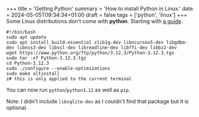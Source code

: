 +++
title = 'Getting Python'
summary = 'How to install Python in Linux.'
date = 2024-05-05T09:34:34+01:00
draft = false
tags = ['python', 'linux']
+++
Some Linux distributions don't come with **python**. Starting with [a guide](https://www.youtube.com/watch?v=VZU45QsAcl0).

```
#!/bin/bash
sudo apt update
sudo apt install build-essential zlib1g-dev libncurses5-dev libgdbm-dev libnss3-dev libssl-dev libreadline-dev libffi-dev libbz2-dev
wget https://www.python.org/ftp/python/3.12.3/Python-3.12.3.tgz
sudo tar -xf Python-3.12.3.tgz
cd Python-3.12.3
sudo ./configure --enable-optimizations
sudo make altinstall
z# this is only applied to the current terminal
```

You can now run `python`/`python3.12` as well as `pip`.

Note: I didn't include `libsqlite-dev` as I couldn't find that package but it is optional.
